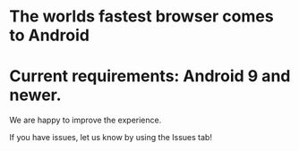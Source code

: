 # The worlds fastest browser comes to Android

# Current requirements: Android 9 and newer.

We are happy to improve the experience.

If you have issues, let us know by using the Issues tab!

